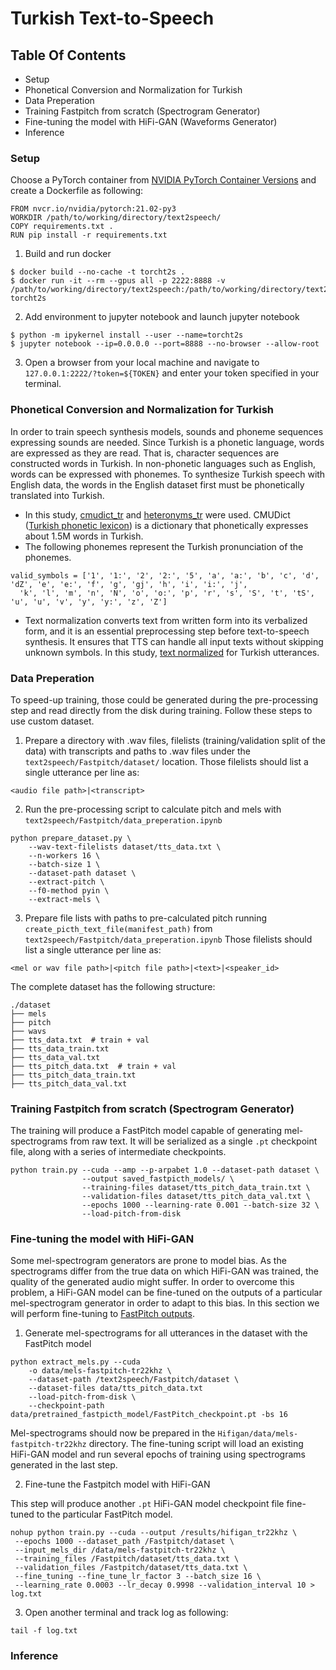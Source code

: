 # Turkish Text-to-Speech
## Table Of Contents
- Setup
- Phonetical Conversion and Normalization for Turkish
- Data Preperation
- Training Fastpitch from scratch (Spectrogram Generator)
- Fine-tuning the model with HiFi-GAN (Waveforms Generator)
- Inference

### Setup

Choose a PyTorch container from [NVIDIA PyTorch Container Versions](https://docs.nvidia.com/deeplearning/frameworks/pytorch-release-notes/rel-22-11.html#rel-22-11) and create a Dockerfile as following:
```
FROM nvcr.io/nvidia/pytorch:21.02-py3
WORKDIR /path/to/working/directory/text2speech/
COPY requirements.txt .
RUN pip install -r requirements.txt
```
1. Build and run docker
```
$ docker build --no-cache -t torcht2s .
$ docker run -it --rm --gpus all -p 2222:8888 -v /path/to/working/directory/text2speech:/path/to/working/directory/text2speech torcht2s
```
2. Add environment to jupyter notebook and launch jupyter notebook 
```
$ python -m ipykernel install --user --name=torcht2s
$ jupyter notebook --ip=0.0.0.0 --port=8888 --no-browser --allow-root
```
3. Open a browser from your local machine and navigate to `127.0.0.1:2222/?token=${TOKEN}` and enter your token specified in your terminal.

### Phonetical Conversion and Normalization for Turkish
In order to train speech synthesis models, sounds and phoneme sequences expressing sounds are needed. 
Since Turkish is a phonetic language, words are expressed as they are read. That is, character sequences are constructed words in Turkish. 
In non-phonetic languages such as English, words can be expressed with phonemes.
To synthesize Turkish speech with English data, the words in the English dataset first must be phonetically translated into Turkish. 
- In this study, [cmudict_tr](https://github.com/Rumeysakeskin/text2speech/blob/main/Fastpitch/cmudict/cmudict_tr) and [heteronyms_tr](https://github.com/Rumeysakeskin/text2speech/blob/main/Fastpitch/cmudict/heteronyms_tr) were used. CMUDict ([Turkish phonetic lexicon](https://github.com/DuyguA/computational_linguistics)) is a dictionary that phonetically expresses about 1.5M words in Turkish.
- The following phonemes represent the Turkish pronunciation of the phonemes.
```
valid_symbols = ['1', '1:', '2', '2:', '5', 'a', 'a:', 'b', 'c', 'd', 'dZ', 'e', 'e:', 'f', 'g', 'gj', 'h', 'i', 'i:', 'j',
  'k', 'l', 'm', 'n', 'N', 'o', 'o:', 'p', 'r', 's', 'S', 't', 'tS', 'u', 'u', 'v', 'y', 'y:', 'z', 'Z']
```
- Text normalization converts text from written form into its verbalized form, and it is an essential preprocessing step before text-to-speech synthesis.
It ensures that TTS can handle all input texts without skipping unknown symbols.
In this study, [text normalized](https://github.com/Rumeysakeskin/text2speech/blob/main/Fastpitch/common/text/turkish_text_normalization/turkish_text_normalizer.py) for Turkish utterances.


### Data Preperation
To speed-up training, those could be generated during the pre-processing step and read directly from the disk during training.
Follow these steps to use custom dataset.
1. Prepare a directory with .wav files, filelists (training/validation split of the data) with transcripts and paths to .wav files under the `text2speech/Fastpitch/dataset/` location. Those filelists should list a single utterance per line as: 
```
<audio file path>|<transcript>
```

2. Run the pre-processing script to calculate pitch and mels with `text2speech/Fastpitch/data_preperation.ipynb`
```
python prepare_dataset.py \ 
    --wav-text-filelists dataset/tts_data.txt \ 
    --n-workers 16 \
    --batch-size 1 \
    --dataset-path dataset \
    --extract-pitch \
    --f0-method pyin \
    --extract-mels \
```
3. Prepare file lists with paths to pre-calculated pitch running `create_picth_text_file(manifest_path)` from `text2speech/Fastpitch/data_preperation.ipynb` 
Those filelists should list a single utterance per line as: 
```
<mel or wav file path>|<pitch file path>|<text>|<speaker_id>
```
The complete dataset has the following structure:
```
./dataset
├── mels
├── pitch
├── wavs
├── tts_data.txt  # train + val
├── tts_data_train.txt
├── tts_data_val.txt
├── tts_pitch_data.txt  # train + val
├── tts_pitch_data_train.txt
├── tts_pitch_data_val.txt
```

### Training Fastpitch from scratch (Spectrogram Generator)
The training will produce a FastPitch model capable of generating mel-spectrograms from raw text. It will be serialized as a single `.pt` checkpoint file, along with a series of intermediate checkpoints.
```
python train.py --cuda --amp --p-arpabet 1.0 --dataset-path dataset \ 
                --output saved_fastpicth_models/ \
                --training-files dataset/tts_pitch_data_train.txt \ 
                --validation-files dataset/tts_pitch_data_val.txt \ 
                --epochs 1000 --learning-rate 0.001 --batch-size 32 \
                --load-pitch-from-disk
```

### Fine-tuning the model with HiFi-GAN
Some mel-spectrogram generators are prone to model bias. As the spectrograms differ from the true data on which HiFi-GAN was trained, the quality of the generated audio might suffer. In order to overcome this problem, a HiFi-GAN model can be fine-tuned on the outputs of a particular mel-spectrogram generator in order to adapt to this bias. In this section we will perform fine-tuning to [FastPitch outputs](https://github.com/Rumeysakeskin/text2speech/blob/main/Fastpitch/saved_fastpitch_models/FastPitch_checkpoint.pt).

1. Generate mel-spectrograms for all utterances in the dataset with the FastPitch model
```
python extract_mels.py --cuda 
    -o data/mels-fastpitch-tr22khz \ 
    --dataset-path /text2speech/Fastpitch/dataset \
    --dataset-files data/tts_pitch_data.txt 
    --load-pitch-from-disk \
    --checkpoint-path data/pretrained_fastpicth_model/FastPitch_checkpoint.pt -bs 16
 ```
Mel-spectrograms should now be prepared in the `Hifigan/data/mels-fastpitch-tr22khz` directory. 
The fine-tuning script will load an existing HiFi-GAN model and run several epochs of training using spectrograms generated in the last step.

2. Fine-tune the Fastpitch model with HiFi-GAN 

This step will produce another `.pt` HiFi-GAN model checkpoint file fine-tuned to the particular FastPitch model.
 ``` 
 nohup python train.py --cuda --output /results/hifigan_tr22khz \
  --epochs 1000 --dataset_path /Fastpitch/dataset \
  --input_mels_dir /data/mels-fastpitch-tr22khz \
  --training_files /Fastpitch/dataset/tts_data.txt \
  --validation_files /Fastpitch/dataset/tts_data.txt \
  --fine_tuning --fine_tune_lr_factor 3 --batch_size 16 \ 
  --learning_rate 0.0003 --lr_decay 0.9998 --validation_interval 10 > log.txt
 ```
  
3. Open another terminal and track log as following:
``` 
tail -f log.txt 
``` 

### Inference






